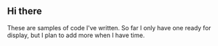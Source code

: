 ## Hi there
These are samples of code I've written. So far I only have one ready for display, but I plan to add more when I have time.

